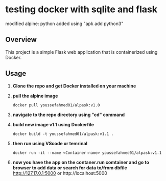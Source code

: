 # testing docker with sqlite and flask
 modified alpine: python added using "apk add python3"

## Overview

This project is a simple Flask web application that is containerized using Docker.

## Usage

1. **Clone the repo and get Docker installed on your machine**

2. **pull the alpine image**
    ```terminal/bash
    docker pull youssefahmed01/alpask:v1.0
3. **navigate to the repo directory using "cd" command**
4. **build new image v1.1 using Dockerfile**
    ```terminal/bash
    docker build -t youssefahmed01/alpask:v1.1 .
5. **then run using VScode or temrinal**  
    ```terminal/bash
    docker run -it --name <Container-name> youssefahmed01/alpask:v1.1
6. **now you have the app on the contaner.run comtainer and go to browser to add data or search for data to/from dbfile**  
    http://127.17.0.1:5000
    or
    http://localhost:5000


